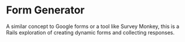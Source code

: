# Form Generator

A similar concept to Google forms or a tool like Survey Monkey, this is a Rails
exploration of creating dynamic forms and collecting responses.
